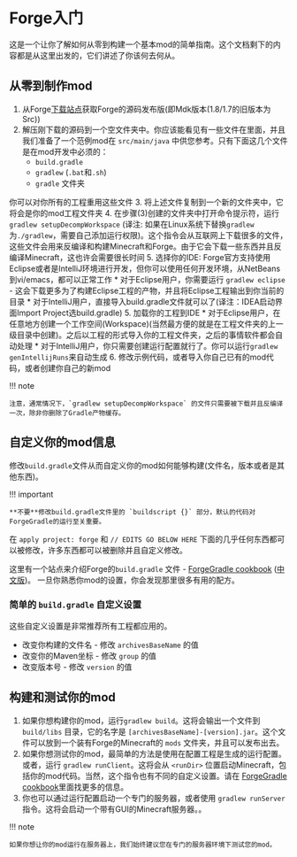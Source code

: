 Forge入门
========

这是一个让你了解如何从零到构建一个基本mod的简单指南。这个文档剩下的内容都是从这里出发的，它们讲述了你该何去何从。

从零到制作mod
-----------

1. 从Forge[下载站点][files]获取Forge的源码发布版(即Mdk版本(1.8/1.7的旧版本为Src))
2. 解压刚下载的源码到一个空文件夹中。你应该能看见有一些文件在里面，并且我们准备了一个范例mod在 `src/main/java` 中供您参考。只有下面这几个文件是在mod开发中必须的：
    * `build.gradle`
    * `gradlew` (`.bat`和`.sh`)
    * `gradle` 文件夹

你可以对你所有的工程重用这些文件
3. 将上述文件复制到一个新的文件夹中，它将会是你的mod工程文件夹
4. 在步骤(3)创建的文件夹中打开命令提示符，运行 `gradlew setupDecompWorkspace` (译注: 如果在Linux系统下替换`gradlew`为`./gradlew`，需要自己添加运行权限)。这个指令会从互联网上下载很多的文件，这些文件会用来反编译和构建Minecraft和Forge。由于它会下载一些东西并且反编译Minecraft，这也许会需要很长时间
5. 选择你的IDE: Forge官方支持使用Eclipse或者是IntelliJ环境进行开发，但你可以使用任何开发环境，从NetBeans到vi/emacs，都可以正常工作
    * 对于Eclipse用户，你需要运行 `gradlew eclipse` - 这会下载更多为了构建Eclipse工程的产物，并且将Eclipse工程输出到你当前的目录
    * 对于IntelliJ用户，直接导入build.gradle文件就可以了(译注：IDEA启动界面Import Project选build.gradle)
5. 加载你的工程到IDE
    * 对于Eclipse用户，在任意地方创建一个工作空间(Workspace)(当然最方便的就是在工程文件夹的上一级目录中创建)。之后以工程的形式导入你的工程文件夹，之后的事情软件都会自动处理
    * 对于IntelliJ用户，你只需要创建运行配置就行了。你可以运行`gradlew genIntellijRuns`来自动生成
6. 修改示例代码，或者导入你自己已有的mod代码，或者创建你自己的新mod

!!! note

    注意，通常情况下，`gradlew setupDecompWorkspace` 的文件只需要被下载并且反编译一次，除非你删除了Gradle产物缓存。

自定义你的mod信息
---------------

修改`build.gradle`文件从而自定义你的mod如何能够构建(文件名，版本或者是其他东西)。

!!! important

    **不要**修改build.gradle文件里的 `buildscript {}` 部分，默认的代码对ForgeGradle的运行至关重要。

在 `apply project: forge` 和 `// EDITS GO BELOW HERE` 下面的几乎任何东西都可以被修改，许多东西都可以被删除并且自定义修改。

这里有一个站点来介绍Forge的`build.gradle` 文件 - [ForgeGradle cookbook][] ([中文版](http://forgegradle-cn.readthedocs.org/zh/latest/))。 一旦你熟悉你mod的设置，你会发现那里很多有用的配方。

[forgegradle cookbook]: https://forgegradle.readthedocs.org/en/latest/cookbook/ "The ForgeGradle cookbook"

### 简单的 `build.gradle` 自定义设置

这些自定义设置是非常推荐所有工程都应用的。

* 改变你构建的文件名 - 修改 `archivesBaseName` 的值
* 改变你的Maven坐标 - 修改 `group` 的值
* 改变版本号 - 修改 `version` 的值

构建和测试你的mod
---------------

1. 如果你想构建你的mod，运行`gradlew build`。这将会输出一个文件到 `build/libs` 目录，它的名字是 `[archivesBaseName]-[version].jar`。这个文件可以放到一个装有Forge的Minecraft的 `mods` 文件夹，并且可以发布出去。
2. 如果你想测试你的mod，最简单的方法是使用在配置工程是生成的运行配置。或者，运行 `gradlew runClient`。这将会从 `<runDir>` 位置启动Minecraft，包括你的mod代码。当然，这个指令也有不同的自定义设置。请在 [ForgeGradle cookbook][]里面找更多的信息。
3. 你也可以通过运行配置启动一个专门的服务器，或者使用 `gradlew runServer` 指令。这将会启动一个带有GUI的Minecraft服务器。。


!!! note

	如果你想让你的mod运行在服务器上，我们始终建议您在专门的服务器环境下测试您的mod。
	
[files]: http://files.minecraftforge.net "Forge文件发布站"
